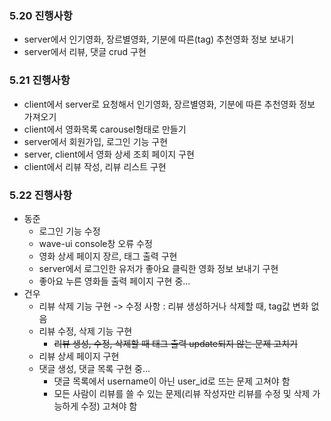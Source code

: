 ### 5.20 진행사항

- server에서 인기영화, 장르별영화, 기분에 따른(tag) 추천영화 정보 보내기
- server에서 리뷰, 댓글 crud 구현



### 5.21 진행사항

- client에서 server로 요청해서 인기영화, 장르별영화, 기분에 따른 추천영화 정보 가져오기
- client에서 영화목록 carousel형태로 만들기
- server에서 회원가입, 로그인 기능 구현
- server, client에서 영화 상세 조회 페이지 구현
- client에서 리뷰 작성, 리뷰 리스트 구현



### 5.22 진행사항

- 동준
  - 로그인 기능 수정
  - wave-ui console창 오류 수정
  - 영화 상세 페이지 장르, 태그 출력 구현
  - server에서 로그인한 유저가 좋아요 클릭한 영화 정보 보내기 구현
  - 좋아요 누른 영화들 출력 페이지 구현 중...
- 건우
  - 리뷰 삭제 기능 구현 -> 수정 사항 : 리뷰 생성하거나 삭제할 때, tag값 변화 없음
  - 리뷰 수정, 삭제 기능 구현 
    - ~~리뷰 생성, 수정, 삭제할 때 태그 출력 update되지 않는 문제 고치기~~
  - 리뷰 상세 페이지 구현
  - 댓글 생성, 댓글 목록 구현 중... 
    - 댓글 목록에서 username이 아닌 user_id로 뜨는 문제 고쳐야 함
    - 모든 사람이 리뷰를 쓸 수 있는 문제(리뷰 작성자만 리뷰를 수정 및 삭제 가능하게 수정) 고쳐야 함


